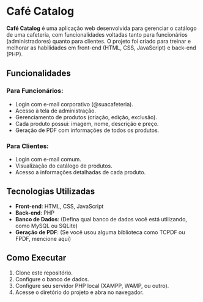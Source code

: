 # Café Catalog

**Café Catalog** é uma aplicação web desenvolvida para gerenciar o catálogo de uma cafeteria, com funcionalidades voltadas tanto para funcionários (administradores) quanto para clientes. O projeto foi criado para treinar e melhorar as habilidades em front-end (HTML, CSS, JavaScript) e back-end (PHP).

## Funcionalidades

### Para Funcionários:
- Login com e-mail corporativo (@suacafeteria).
- Acesso à tela de administração.
- Gerenciamento de produtos (criação, edição, exclusão).
- Cada produto possui: imagem, nome, descrição e preço.
- Geração de PDF com informações de todos os produtos.

### Para Clientes:
- Login com e-mail comum.
- Visualização do catálogo de produtos.
- Acesso a informações detalhadas de cada produto.

## Tecnologias Utilizadas

- **Front-end**: HTML, CSS, JavaScript
- **Back-end**: PHP
- **Banco de Dados**: (Defina qual banco de dados você está utilizando, como MySQL ou SQLite)
- **Geração de PDF**: (Se você usou alguma biblioteca como TCPDF ou FPDF, mencione aqui)

## Como Executar

1. Clone este repositório.
2. Configure o banco de dados.
3. Configure seu servidor PHP local (XAMPP, WAMP, ou outro).
4. Acesse o diretório do projeto e abra no navegador.


